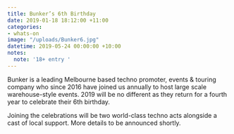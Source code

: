 ```yaml
---
title: Bunker’s 6th Birthday
date: 2019-01-18 18:12:00 +11:00
categories:
- whats-on
image: "/uploads/Bunker6.jpg"
datetime: 2019-05-24 00:00:00 +10:00
notes:
  note: '18+ entry '
---
```


Bunker is a leading Melbourne based techno promoter, events & touring company who since 2016 have joined us annually to host large scale warehouse-style events. 2019 will be no different as they return for a fourth year to celebrate their 6th birthday. 

Joining the celebrations will be two world-class techno acts alongside a cast of local support. More details to be announced shortly.



